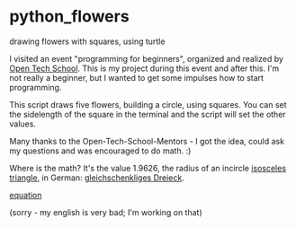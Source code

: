 # python_flowers
drawing flowers with squares, using turtle

I visited an event "programming for beginners", organized and realized by [Open Tech School](http://www.opentechschool.org/). This is my project during this event and after this.
I'm not really a beginner, but I wanted to get some impulses how to start programming. 

This script draws five flowers, building a circle, using squares. You can set the sidelength of the square in the terminal and  the script will set the other values.

Many thanks to the Open-Tech-School-Mentors - I got the idea, could ask my questions and was encouraged to do math. :)

Where is the math? It's the value 1.9626, the radius of an incircle [isosceles triangle](https://en.wikipedia.org/wiki/Incircle_and_excircles_of_a_triangle#Incircle), in German: [gleichschenkliges Dreieck](https://de.wikipedia.org/wiki/Inkreis). 

[equation](https://upload.wikimedia.org/math/0/d/1/0d11ba1d1682f1d8c219d341101985d4.png)

(sorry - my english is very bad; I'm working on that)
